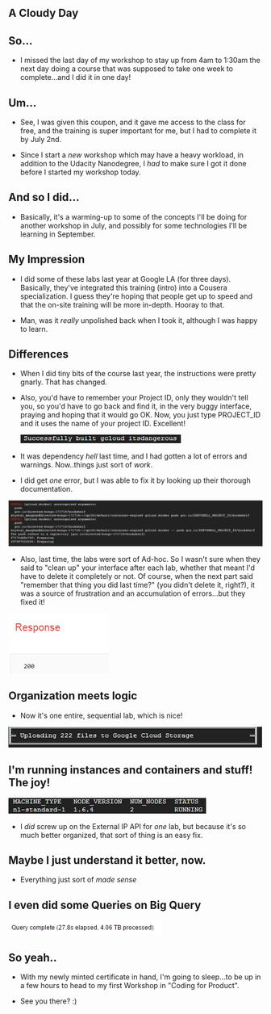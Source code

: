 ## A Cloudy Day

## So...

- I missed the last day of my workshop to stay up from 
  4am to 1:30am the next day doing a course that was
  supposed to take one week to complete...and I did it 
  in one day!
  
## Um...

- See, I was given this coupon, and it gave me access to
  the class for free, and the training is super important
  for me, but I had to complete it by July 2nd.
  
- Since I start a *new* workshop which may have a heavy
  workload, in addition to the Udacity Nanodegree,
  I *had* to make sure I got it done before I started
  my workshop today.
  
## And so I did...

- Basically, it's a warming-up to some of the concepts
  I'll be doing for another workshop in July, and possibly
  for some technologies I'll be learning in September.
  
## My Impression

- I did some of these labs last year at Google LA 
  (for three days). Basically, they've integrated this 
  training (intro) into a Cousera specialization.
  I guess they're hoping that people get up to speed and
  that the on-site training will be more in-depth.
  Hooray to that.

- Man, was it *really* unpolished back when I took it,
  although I 
  was happy to learn. 
  
## Differences

- When I did tiny bits of the course last year,
  the instructions were pretty gnarly. That has changed.
  
- Also, you'd have to remember your Project ID,
  only they wouldn't tell you, so you'd have to go back
  and find it, in the very buggy interface, praying and 
  hoping that it would go OK.
  Now, you just type PROJECT_ID and it uses the name of your
  project ID. Excellent! 
  
  ![cloud10](/images/cloudpics/cloud10.png)
  
 - It was dependency *hell* last time, and I had gotten a 
   lot of errors and warnings. Now..things just sort of 
   *work*.
   
- I did get *one* error, but I was able to fix it by
  looking up their thorough documentation.
  
![pushdidanddintwork](/images/cloudpics/pushdidanddintwork.png)

- Also, last time, the labs were sort of Ad-hoc.
  So I wasn't sure when they said to "clean up" your interface
  after each lab, whether that meant I'd have to delete it 
  completely or not. 
  Of course, when the next part said "remember that thing 
  you did last time?" (you didn't delete it, right?),
  it was a source of frustration and an accumulation 
  of errors...but they fixed it!
  
![successjsonrequest](/images/cloudpics/successjsonrequest.png)

## Organization meets logic

- Now it's one entire, sequential lab, which is nice!
  
![cloud6](/images/cloudpics/cloud6.png)

## I'm running instances and containers and stuff! The joy!

![nodesnstuff](/images/cloudpics/nodesnstuff.png)

- I *did* screw up on the External IP API for *one* lab,
  but because it's so much better organized,
  that sort of thing is an easy fix.
  
## Maybe I just understand it better, now.

- Everything just sort of *made sense*

## I even did some Queries on Big Query

![querybigdata](/images/cloudpics/querybigdata.png)
 
 
## So yeah..

- With my newly minted certificate in hand, 
  I'm going to sleep...to be up in a few hours 
  to head to my first Workshop in "Coding for Product".
  
- See you there? :)
